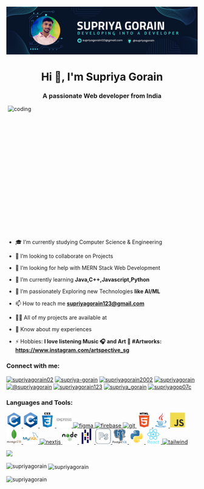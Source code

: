 ![logo](https://github.com/supriyagorain/supriyagorain/blob/main/github_banner.png)
<h1 align="center">Hi 👋, I'm Supriya Gorain</h1>
<h3 align="center">A passionate Web developer from India</h3>

<img align="right" height="350" width="500" alt="coding" src="https://i.pinimg.com/originals/81/17/8b/81178b47a8598f0c81c4799f2cdd4057.gif">


<!--<p align="left"> <img src="https://komarev.com/ghpvc/?username=supriyagorain&label=Profile%20views&color=0e75b6&style=flat" alt="supriyagorain" /> </p>-->

- 🎓 I’m currently studying Computer Science & Engineering

- 👯 I’m looking to collaborate on Projects

- 🤝 I’m looking for help with MERN Stack Web Development

- 🌱 I’m currently learning **Java,C++,Javascript,Python**

- 🎯 I’m passionately Exploring new Technologies **like AI/ML**

- 📫 How to reach me **supriyagorain123@gmail.com**

- 👨‍💻 All of my projects are available at

- 📄 Know about my experiences

- ⚡ Hobbies: **I love listening Music 🎧 and Art 🎨 #Artworks: https://www.instagram.com/artspective_sg**

<h3 align="left">Connect with me:</h3>
<p align="left">
<a href="https://twitter.com/supriyagorain02" target="blank"><img align="center" src="https://raw.githubusercontent.com/rahuldkjain/github-profile-readme-generator/master/src/images/icons/Social/twitter.svg" alt="supriyagorain02" height="30" width="40" /></a>
<a href="https://linkedin.com/in/supriya-gorain" target="blank"><img align="center" src="https://raw.githubusercontent.com/rahuldkjain/github-profile-readme-generator/master/src/images/icons/Social/linked-in-alt.svg" alt="supriya-gorain" height="30" width="40" /></a>
<a href="https://fb.com/supriyagorain2002" target="blank"><img align="center" src="https://raw.githubusercontent.com/rahuldkjain/github-profile-readme-generator/master/src/images/icons/Social/facebook.svg" alt="supriyagorain2002" height="30" width="40" /></a>
<a href="https://instagram.com/supriyagorain" target="blank"><img align="center" src="https://raw.githubusercontent.com/rahuldkjain/github-profile-readme-generator/master/src/images/icons/Social/instagram.svg" alt="supriyagorain" height="30" width="40" /></a>
<a href="https://hashnode.com/@supriyagorain" target="blank"><img align="center" src="https://raw.githubusercontent.com/rahuldkjain/github-profile-readme-generator/master/src/images/icons/Social/hashnode.svg" alt="@supriyagorain" height="30" width="40" /></a>
<a href="https://www.hackerrank.com/supriyagorain123" target="blank"><img align="center" src="https://raw.githubusercontent.com/rahuldkjain/github-profile-readme-generator/master/src/images/icons/Social/hackerrank.svg" alt="supriyagorain123" height="30" width="40" /></a>
<a href="https://www.leetcode.com/supriya_gorain" target="blank"><img align="center" src="https://raw.githubusercontent.com/rahuldkjain/github-profile-readme-generator/master/src/images/icons/Social/leet-code.svg" alt="supriya_gorain" height="30" width="40" /></a>
<a href="https://auth.geeksforgeeks.org/user/supriyagop07c" target="blank"><img align="center" src="https://raw.githubusercontent.com/rahuldkjain/github-profile-readme-generator/master/src/images/icons/Social/geeks-for-geeks.svg" alt="supriyagop07c" height="30" width="40" /></a>
</p>

<h3 align="left">Languages and Tools:</h3>
<p align="left"> <a href="https://www.cprogramming.com/" target="_blank" rel="noreferrer"> <img src="https://raw.githubusercontent.com/devicons/devicon/master/icons/c/c-original.svg" alt="c" width="40" height="40"/> </a> <a href="https://www.w3schools.com/cpp/" target="_blank" rel="noreferrer"> <img src="https://raw.githubusercontent.com/devicons/devicon/master/icons/cplusplus/cplusplus-original.svg" alt="cplusplus" width="40" height="40"/> </a> <a href="https://www.w3schools.com/css/" target="_blank" rel="noreferrer"> <img src="https://raw.githubusercontent.com/devicons/devicon/master/icons/css3/css3-original-wordmark.svg" alt="css3" width="40" height="40"/> </a> <a href="https://expressjs.com" target="_blank" rel="noreferrer"> <img src="https://raw.githubusercontent.com/devicons/devicon/master/icons/express/express-original-wordmark.svg" alt="express" width="40" height="40"/> </a> <a href="https://www.figma.com/" target="_blank" rel="noreferrer"> <img src="https://www.vectorlogo.zone/logos/figma/figma-icon.svg" alt="figma" width="40" height="40"/> </a> <a href="https://firebase.google.com/" target="_blank" rel="noreferrer"> <img src="https://www.vectorlogo.zone/logos/firebase/firebase-icon.svg" alt="firebase" width="40" height="40"/> </a> <a href="https://git-scm.com/" target="_blank" rel="noreferrer"> <img src="https://www.vectorlogo.zone/logos/git-scm/git-scm-icon.svg" alt="git" width="40" height="40"/> </a> <a href="https://www.w3.org/html/" target="_blank" rel="noreferrer"> <img src="https://raw.githubusercontent.com/devicons/devicon/master/icons/html5/html5-original-wordmark.svg" alt="html5" width="40" height="40"/> </a> <a href="https://www.java.com" target="_blank" rel="noreferrer"> <img src="https://raw.githubusercontent.com/devicons/devicon/master/icons/java/java-original.svg" alt="java" width="40" height="40"/> </a> <a href="https://developer.mozilla.org/en-US/docs/Web/JavaScript" target="_blank" rel="noreferrer"> <img src="https://raw.githubusercontent.com/devicons/devicon/master/icons/javascript/javascript-original.svg" alt="javascript" width="40" height="40"/> </a> <a href="https://www.mongodb.com/" target="_blank" rel="noreferrer"> <img src="https://raw.githubusercontent.com/devicons/devicon/master/icons/mongodb/mongodb-original-wordmark.svg" alt="mongodb" width="40" height="40"/> </a> <a href="https://www.mysql.com/" target="_blank" rel="noreferrer"> <img src="https://raw.githubusercontent.com/devicons/devicon/master/icons/mysql/mysql-original-wordmark.svg" alt="mysql" width="40" height="40"/> </a> <a href="https://nextjs.org/" target="_blank" rel="noreferrer"> <img src="https://cdn.worldvectorlogo.com/logos/nextjs-2.svg" alt="nextjs" width="40" height="40"/> </a> <a href="https://nodejs.org" target="_blank" rel="noreferrer"> <img src="https://raw.githubusercontent.com/devicons/devicon/master/icons/nodejs/nodejs-original-wordmark.svg" alt="nodejs" width="40" height="40"/> </a> <a href="https://pandas.pydata.org/" target="_blank" rel="noreferrer"> <img src="https://raw.githubusercontent.com/devicons/devicon/2ae2a900d2f041da66e950e4d48052658d850630/icons/pandas/pandas-original.svg" alt="pandas" width="40" height="40"/> </a> <a href="https://www.photoshop.com/en" target="_blank" rel="noreferrer"> <img src="https://raw.githubusercontent.com/devicons/devicon/master/icons/photoshop/photoshop-line.svg" alt="photoshop" width="40" height="40"/> </a> <a href="https://www.postgresql.org" target="_blank" rel="noreferrer"> <img src="https://raw.githubusercontent.com/devicons/devicon/master/icons/postgresql/postgresql-original-wordmark.svg" alt="postgresql" width="40" height="40"/> </a> <a href="https://www.python.org" target="_blank" rel="noreferrer"> <img src="https://raw.githubusercontent.com/devicons/devicon/master/icons/python/python-original.svg" alt="python" width="40" height="40"/> </a> <a href="https://reactjs.org/" target="_blank" rel="noreferrer"> <img src="https://raw.githubusercontent.com/devicons/devicon/master/icons/react/react-original-wordmark.svg" alt="react" width="40" height="40"/> </a> <a href="https://tailwindcss.com/" target="_blank" rel="noreferrer"> <img src="https://www.vectorlogo.zone/logos/tailwindcss/tailwindcss-icon.svg" alt="tailwind" width="40" height="40"/> </a> </p>

![](https://leetcard.jacoblin.cool/supriya_gorain?ext=heatmap)

<p><img align="left" src="https://github-readme-stats.vercel.app/api/top-langs?username=supriyagorain&show_icons=true&locale=en&layout=compact" alt="supriyagorain" /></p>

<p>&nbsp;<img align="center" src="https://github-readme-stats.vercel.app/api?username=supriyagorain&show_icons=true&locale=en" alt="supriyagorain" /></p>

<p><img align="center" src="https://github-readme-streak-stats.herokuapp.com/?user=supriyagorain&" alt="supriyagorain" /></p>
